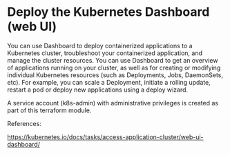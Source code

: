 # Deploy the Kubernetes Dashboard (web UI)

You can use Dashboard to deploy containerized applications to a Kubernetes cluster, troubleshoot your containerized application, and manage the cluster resources. You can use Dashboard to get an overview of applications running on your cluster, as well as for creating or modifying individual Kubernetes resources (such as Deployments, Jobs, DaemonSets, etc). For example, you can scale a Deployment, initiate a rolling update, restart a pod or deploy new applications using a deploy wizard.

A service account (k8s-admin) with administrative privileges is created as part of this terraform module.

References:

https://kubernetes.io/docs/tasks/access-application-cluster/web-ui-dashboard/
